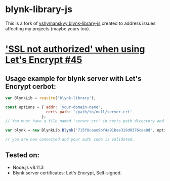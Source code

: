 # blynk-library-js
This is a fork of [vshymanskyy blynk-library-js](https://github.com/vshymanskyy/blynk-library-js) 
created to address issues affecting my projects (maybe yours too).

# ['SSL not authorized' when using Let's Encrypt #45](https://github.com/vshymanskyy/blynk-library-js/issues/45)

## Usage example for blynk server with Let's Encrypt cerbot:
```js
var BlynkLib = require('blynk-library');

const options = { addr: 'your-domain-name',
                  certs_path: '/path/to/null/server.crt'
                };
// You must have a file named 'server.crt' in certs_path directory and it must be null.

var blynk = new BlynkLib.Blynk('715f8caae9bf4a91bae319d0376caa8d', options);

// you are now connected and your auth code is validated.
```

## Tested on:
* Node.js v8.11.3
 * Blynk server certificates: Let's Encrypt, Self-signed.

